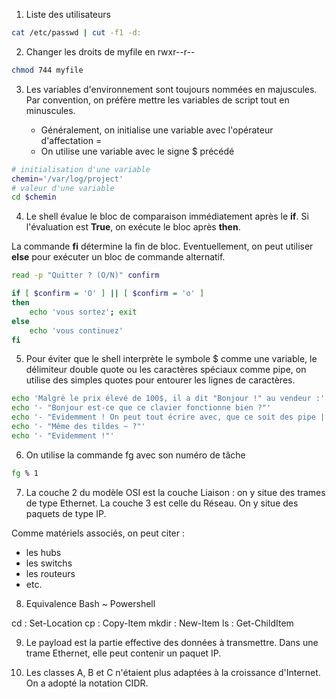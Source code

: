 
1. Liste des utilisateurs

```bash
cat /etc/passwd | cut -f1 -d:
```


2. Changer les droits de myfile en rwxr--r--

```bash
chmod 744 myfile
```

3. Les variables d'environnement sont toujours nommées en majuscules. Par convention, on préfère mettre les variables de script tout en minuscules.

    * Généralement, on initialise une variable avec l'opérateur d'affectation =
    * On utilise une variable avec le signe $ précédé

```bash
# initialisation d'une variable
chemin='/var/log/project'
# valeur d'une variable
cd $chemin
```

4. Le shell évalue le bloc de comparaison immédiatement après le __if__. Si l'évaluation est __True__, on exécute le bloc après __then__.

La commande __fi__ détermine la fin de bloc. Eventuellement, on peut utiliser __else__ pour exécuter un bloc de commande alternatif.

```bash
read -p "Quitter ? (O/N)" confirm

if [ $confirm = 'O' ] || [ $confirm = 'o' ]
then
	echo 'vous sortez'; exit
else
	echo 'vous continuez'
fi
```

5. Pour éviter que le shell interprète le symbole $ comme une variable, le délimiteur double quote ou les caractères spéciaux comme pipe, on utilise des simples quotes pour entourer les lignes de caractères.

```bash
echo 'Malgré le prix élevé de 100$, il a dit "Bonjour !" au vendeur :'
echo '- "Bonjour est-ce que ce clavier fonctionne bien ?"'
echo '- "Evidemment ! On peut tout écrire avec, que ce soit des pipe | ou bien des backslash \\ !"'
echo '- "Même des tildes ~ ?"'
echo '- "Evidemment !"'
```

6. On utilise la commande fg avec son numéro de tâche
```bash
fg % 1
```

7. La couche 2 du modèle OSI est la couche Liaison : on y situe des trames de type Ethernet. La couche 3 est celle du Réseau. On y situe des paquets de type IP.

Comme matériels associés, on peut citer :

* les hubs
* les switchs
* les routeurs
* etc.



8. Equivalence Bash ~ Powershell

  cd : Set-Location
  cp : Copy-Item
  mkdir : New-Item
  ls : Get-ChildItem

9. Le payload est la partie effective des données à transmettre. Dans une trame Ethernet, elle peut contenir un paquet IP.

10. Les classes A, B et C n'étaient plus adaptées à la croissance d'Internet. On a adopté la notation CIDR.
